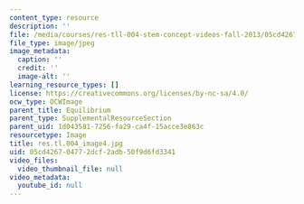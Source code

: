 ```yaml
---
content_type: resource
description: ''
file: /media/courses/res-tll-004-stem-concept-videos-fall-2013/05cd426704772dcf2adb50f9d6fd3341_res.tl.004_image4.jpg
file_type: image/jpeg
image_metadata:
  caption: ''
  credit: ''
  image-alt: ''
learning_resource_types: []
license: https://creativecommons.org/licenses/by-nc-sa/4.0/
ocw_type: OCWImage
parent_title: Equilibrium
parent_type: SupplementalResourceSection
parent_uid: 1d043581-7256-fa29-ca4f-15acce3e863c
resourcetype: Image
title: res.tl.004_image4.jpg
uid: 05cd4267-0477-2dcf-2adb-50f9d6fd3341
video_files:
  video_thumbnail_file: null
video_metadata:
  youtube_id: null
---
```

